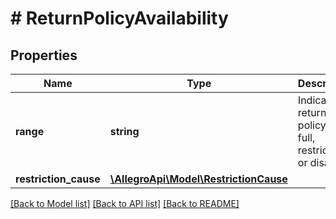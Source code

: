 # # ReturnPolicyAvailability

## Properties

Name | Type | Description | Notes
------------ | ------------- | ------------- | -------------
**range** | **string** | Indicates if return policy is full, restricted or disabled. | [optional]
**restriction_cause** | [**\AllegroApi\Model\RestrictionCause**](RestrictionCause.md) |  | [optional]

[[Back to Model list]](../../README.md#models) [[Back to API list]](../../README.md#endpoints) [[Back to README]](../../README.md)
